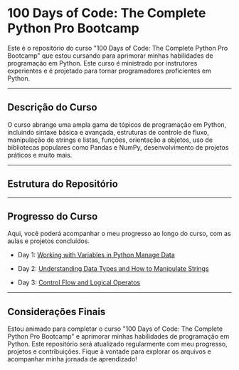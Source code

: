 # 100 Days of Code: The Complete Python Pro Bootcamp

Este é o repositório do curso "100 Days of Code: The Complete Python Pro Bootcamp" que estou cursando para aprimorar minhas habilidades de programação em Python. Este curso é ministrado por instrutores experientes e é projetado para tornar programadores proficientes em Python.

---

## Descrição do Curso

O curso abrange uma ampla gama de tópicos de programação em Python, incluindo sintaxe básica e avançada, estruturas de controle de fluxo, manipulação de strings e listas, funções, orientação a objetos, uso de bibliotecas populares como Pandas e NumPy, desenvolvimento de projetos práticos e muito mais.

---

## Estrutura do Repositório

---

## Progresso do Curso

Aqui, você poderá acompanhar o meu progresso ao longo do curso, com as aulas e projetos concluídos.

- Day 1: [Working with Variables in Python Manage Data](https://github.com/guioliveiras/100_days_of_code/tree/main/day_01)

- Day 2: [Understanding Data Types and How to Manipulate Strings](https://github.com/guioliveiras/100_days_of_code/tree/main/day_02)

- Day 3: [Control Flow and Logical Operatos](https://github.com/guioliveiras/100_days_of_code/tree/main/day_03)

---

## Considerações Finais

Estou animado para completar o curso "100 Days of Code: The Complete Python Pro Bootcamp" e aprimorar minhas habilidades de programação em Python. Este repositório será atualizado regularmente com meu progresso, projetos e contribuições. Fique à vontade para explorar os arquivos e acompanhar minha jornada de aprendizado!
